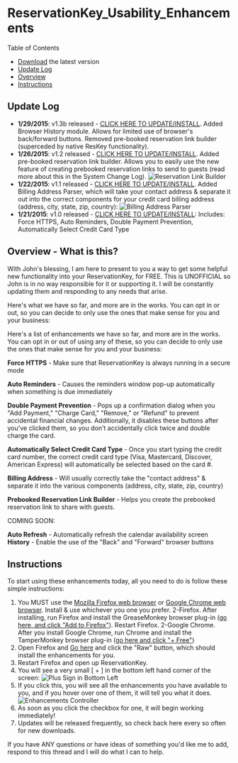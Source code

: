 # ReservationKey_Usability_Enhancements

Table of Contents
- <a href="https://raw.githubusercontent.com/EmKayUltra/ReservationKey_Usability_Enhancements/master/ReservationKey_Usability_Enhancements.user.js">Download</a> the latest version
- <a href="#updateLog">Update Log</a>
- <a href="#overview">Overview</a>
- <a href="#instructions">Instructions</a>


## Update Log<a id="updateLog"></a>
- **1/29/2015**: v1.3b released - <a href="">CLICK HERE TO UPDATE/INSTALL</a>.  Added Browser History module.  Allows for limited use of browser's back/forward buttons.  Removed pre-booked reservation link builder (superceded by native ResKey functionality).
- **1/26/2015**: v1.2 released -  <a href="https://raw.githubusercontent.com/EmKayUltra/ReservationKey_Usability_Enhancements/release-v1.2/ReservationKey_Usability_Enhancements.user.js">CLICK HERE TO UPDATE/INSTALL</a>.  Added pre-booked reservation link builder.  Allows you to easily use the new feature of creating prebooked reservation links to send to guests (read more about this in the System Change Log).
		  ![Reservation Link Builder](http://i60.tinypic.com/2dh5v9w.jpg)
- **1/22/2015**: v1.1 released - <a href="https://raw.githubusercontent.com/EmKayUltra/ReservationKey_Usability_Enhancements/release-v1.1/ReservationKey_Usability_Enhancements.user.js">CLICK HERE TO UPDATE/INSTALL</a>.  Added Billing Address Parser, which will take your contact address & separate it out into the correct components for your credit card billing address (address, city, state, zip, country):
          ![Billing Address Parser](http://i57.tinypic.com/ziriow.png)
- **1/21/2015**: v1.0 released - <a href="https://raw.githubusercontent.com/EmKayUltra/ReservationKey_Usability_Enhancements/release-v1.0/ReservationKey_Usability_Enhancements.user.js">CLICK HERE TO UPDATE/INSTALL</a></span>: Includes: Force HTTPS, Auto Reminders, Double Payment Prevention, Automatically Select Credit Card Type

## Overview - What is this?<a id="overview"></a>
With John's blessing, I am here to present to you a way to get some helpful new functionality into your ReservationKey, for FREE.  This is UNOFFICIAL so John is in no way responsible for it or supporting it.  I will be constantly updating them and responding to any needs that arise.

Here's what we have so far, and more are in the works.  You can opt in or out, so you can decide to only use the ones that make sense for you and your business:

Here's a list of enhancements we have so far, and more are in the works.  You can opt in or out of using any of these, so you can decide to only use the ones that make sense for you and your business:

**Force HTTPS** - Make sure that ReservationKey is always running in a secure mode

**Auto Reminders** - Causes the reminders window pop-up automatically when something is due immediately

**Double Payment Prevention** - Pops up a confirmation dialog when you "Add Payment," "Charge Card," "Remove," or "Refund" to prevent accidental financial changes.  Additionally, it disables these buttons after you've clicked them, so you don't accidentally click twice and double charge the card.

**Automatically Select Credit Card Type** - Once you start typing the credit card number, the correct credit card type (Visa, Mastercard, Discover, American Express) will automatically be selected based on the card #.

**Billing Address** - Will usually correctly take the "contact address" & separate it into the various components (address, city, state, zip, country)

**Prebooked Reservation Link Builder** - Helps you create the prebooked reservation link to share with guests.

COMING SOON:

**Auto Refresh** - Automatically refresh the calendar availability screen
**History** - Enable the use of the "Back" and "Forward" browser buttons

## Instructions<a id="instructions"></a>
To start using these enhancements today, all you need to do is follow these simple instructions:

1.  You MUST use the <a href="https://www.mozilla.org/en-US/firefox/new/">Mozilla Firefox web browser</a> or <a href="https://www.google.com/chrome/browser/desktop/">Google Chrome web browser</a>.  Install & use whichever you one you prefer.
2-Firefox.  After installing, run Firefox and install the GreaseMonkey browser plug-in (<a href="https://addons.mozilla.org/en-US/firefox/addon/greasemonkey/">go here, and click "Add to Firefox"</a>).  Restart Firefox.
2-Google Chrome.  After you install Google Chrome, run Chrome and install the TamperMonkey browser plug-in (<a href="https://chrome.google.com/webstore/detail/tampermonkey/dhdgffkkebhmkfjojejmpbldmpobfkfo?hl=en">go here and click "+ Free"</a>)
3.  Open Firefox and <a href="https://gist.github.com/anonymous/80d0f1345590759cd517#file-reservationkey_usability_enhancements-user-js">Go here</a> and click the "Raw" button, which should install the enhancements for you.
4.  Restart Firefox and open up ReservationKey.
5.  You will see a very small [ + ] in the bottom left hand corner of the screen:
	![Plus Sign in Bottom Left](http://oi57.tinypic.com/9hnyv9.jpg)
6.  If you click this, you will see all the enhancements you have available to you, and if you hover over one of them, it will tell you what it does.  
	![Enhancements Controller](http://oi60.tinypic.com/2lbm39g.jpg)
7.  As soon as you click the checkbox for one, it will begin working immediately!  
8.  Updates will be released frequently, so check back here every so often for new downloads.

If you have ANY questions or have ideas of something you'd like me to add, respond to this thread and I will do what I can to help.  
